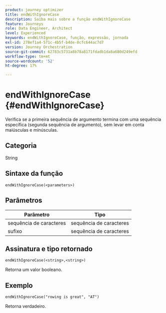 ```yaml
---
product: journey optimizer
title: endWithIgnoreCase
description: Saiba mais sobre a função endWithIgnoreCase
feature: Journeys
role: Data Engineer, Architect
level: Experienced
keywords: endWithIgnoreCase, função, expressão, jornada
exl-id: 278ef1a4-571c-4b5f-b4de-0cfc644ac7d7
version: Journey Orchestration
source-git-commit: 62783c5731a8b78a8171fdadb1da8a680d249efd
workflow-type: tm+mt
source-wordcount: '52'
ht-degree: 17%

---
```


# endWithIgnoreCase {#endWithIgnoreCase}

Verifica se a primeira sequência de argumento termina com uma sequência específica (segunda sequência de argumento), sem levar em conta maiúsculas e minúsculas.

## Categoria

String

## Sintaxe da função

`endWithIgnoreCase(<parameters>)`

## Parâmetros

| Parâmetro | Tipo |
|-----------|------------------|
| sequência de caracteres | sequência de caracteres |
| sufixo | sequência de caracteres |

## Assinatura e tipo retornado

`endWithIgnoreCase(<string>,<string>)`

Retorna um valor booleano.

## Exemplo

`endWithIgnoreCase("rowing is great", "AT")`

Retorna verdadeiro.
